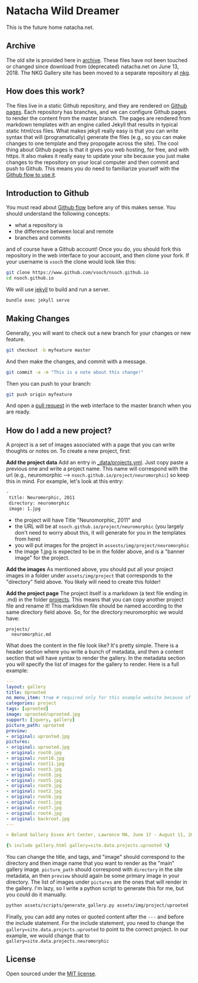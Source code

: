 # Natacha Wild Dreamer

This is the future home natacha.net.

## Archive
The old site is provided here in [archive](archive). These files have not been 
touched or changed since download from (deprecated) natacha.net on 
June 13, 2018. The NKG Gallery site has been moved to a separate repository
at [nkg](https://www.github.com/vsoch/nkg).

## How does this work? 

The files live in a static Github repository, and they are rendered on 
[Github pages](https://pages.github.com/). Each repository has branches, and
we can configure Github pages to render the content from the master branch. The pages 
are rendered from markdown templates with an engine called Jekyll that results in
typical static html/css files. What makes jekyll really easy is that you can
write syntax that will (programatically) generate the files (e.g., so you can make
changes to one template and they propogate across the site). The cool thing about
Github pages is that it gives you web hosting, for free, and with https. It also
makes it really easy to update your site because you just make changes to the repository
on your local computer and then commit and push to Github. This means you do
need to familiarize yourself with the [Github flow to use it](https://guides.github.com/introduction/flow/).

## Introduction to Github
You must read about [Github flow](https://guides.github.com/introduction/flow/) before
any of this makes sense. You should understand the following concepts:

 - what a repository is
 - the difference between local and remote
 - branches and commits

and of course have a Github account! Once you do, you should fork this repository in
the web interface to your account, and then clone your fork. If your username is `vsoch`
the clone would look like this:

```bash
git clone https://www.github.com/vsoch/nsoch.github.io
cd nsoch.github.io
```

We will use [jekyll](https://jekyllrb.com/docs/quickstart/) to build and run a server.

```bash
bundle exec jekyll serve
```

## Making Changes
Generally, you will want to check out a new branch for your changes or new feature.

```bash
git checkout -b myfeature master
```

And then make the changes, and commit with a message.

```bash
git commit -a -m "This is a note about this change!"
```

Then you can push to your branch:

```bash
git push origin myfeature
```

And open a [pull request](https://help.github.com/articles/about-pull-requests/) in the web interface to the master branch when you are ready.



## How do I add a new project?

A project is a set of images associated with a page that you can write thoughts or
notes on. To create a new project, first:

**Add the project data**
Add an entry in [_data/projects.yml](_data/projects.yml). Just copy paste a previous one and write a project name. This name will correspond with the url (e.g., neuromorphic --> `nsoch.github.io/project/neuromorphic`) so keep this in mind. For example, let's look at this entry:

```bash
-
 title: Neuromorphic, 2011
 directory: neuromorphic
 image: 1.jpg
```

  - the project will have Title "Neuromorphic, 2011" and 
  - the URL will be at `nsoch.github.io/project/neuromorphic` (you largely don't need to worry about this, it will generate for you in the templates from here)
  - you will put images for the project in `assests/img/project/neuromorphic`
  - the image 1.jpg is expected to be in the folder above, and is a "banner image" for the project. 


**Add the images**
As mentioned above, you should put all your project images in a folder under `assets/img/project` that corresponds to the "directory" field above. You likely will need to create this folder!


**Add the project page**
The project itself is a markdown (a text file ending in .md) in the folder [projects](projects). This means that you can copy another project file and rename it! This markdown file should be named according to the same directory field above. So, for the directory:neuromorphic we would have:

```
projects/
  neuromorphic.md
```

What does the content in the file look like? It's pretty simple. There is a header section where you write a bunch of metadata, and then a content section that will have syntax to render the gallery. In the metadata section you will specify the list of images for the gallery to render. Here is a full example:

```yaml
---
layout: gallery
title: Uprooted
no_menu_item: true # required only for this example website because of menu construction
categories: project
tags: [uprooted]
image: uprooted/uprooted.jpg
support: [jquery, gallery]
picture_path: uprooted
preview:
- original: uprooted.jpg
pictures:
- original: uprooted.jpg
- original: root0.jpg
- original: root10.jpg
- original: root11.jpg
- original: root3.jpg
- original: root8.jpg
- original: root5.jpg
- original: root9.jpg
- original: root2.jpg
- original: root6.jpg
- original: root1.jpg
- original: root7.jpg
- original: root4.jpg
- original: backroot.jpg
---

> Beland Gallery Essex Art Center, Lawrence MA, June 17 - August 11, 2011

{% include gallery.html gallery=site.data.projects.uprooted %}
```

You can change the title, and tags, and "image" should correspond to the directory and then image name
that you want to render as the "main" gallery image. `picture_path` should correspond with `directory`
in the site metadata, an then `preview` should again be some primary image in your directory. The list of
images under `pictures` are the ones that will render in the gallery. I'm lazy, so I write a python script to
generate this for me, but you could do it manually.

```bash
python assets/scripts/generate_gallery.py assets/img/project/uprooted
```

Finally, you can add any notes or quoted content after the `---` and before the include
statement. For the include statement, you need to change the `gallery=site.data.projects.uprooted` to point
to the correct project. In our example, we would change that to `gallery=site.data.projects.neuromorphic`

## License

Open sourced under the [MIT license](LICENSE.md).
